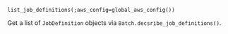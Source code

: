```
list_job_definitions(;aws_config=global_aws_config())
```

Get a list of `JobDefinition` objects via `Batch.decsribe_job_definitions()`.
